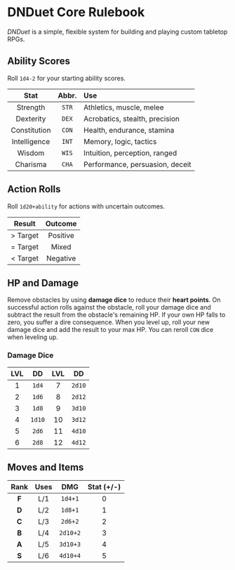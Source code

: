 # DNDuet Core Rulebook
_DNDuet_ is a simple, flexible system for building and playing custom tabletop RPGs.

## Ability Scores
Roll `1d4-2` for your starting ability scores.

| Stat | Abbr. | Use |
|:---:|:---:|:--- |
| Strength | `STR` | Athletics, muscle, melee |
| Dexterity | `DEX` | Acrobatics, stealth, precision |
| Constitution | `CON` | Health, endurance, stamina |
| Intelligence | `INT` | Memory, logic, tactics |
| Wisdom | `WIS` | Intuition, perception, ranged |
| Charisma | `CHA` | Performance, persuasion, deceit |

## Action Rolls
Roll `1d20+ability` for actions with uncertain outcomes.

| Result | Outcome |
|:---:|:---:|
| > Target | Positive |
| = Target | Mixed |
| < Target | Negative |

## HP and Damage
Remove obstacles by using **damage dice** to reduce their **heart points**. On successful action rolls against the obstacle, roll your damage dice and subtract the result from the obstacle's remaining HP. If your own HP falls to zero, you suffer a dire consequence. When you level up, roll your new damage dice and add the result to your max HP. You can reroll `CON` dice when leveling up.

### Damage Dice
| LVL | DD | LVL | DD |
|:---:|:---:|:---:|:---:|
| 1 | `1d4` | 7 | `2d10` |
| 2 | `1d6` | 8 | `2d12` |
| 3 | `1d8` | 9 | `3d10` |
| 4 | `1d10` | 10 | `3d12` |
| 5 | `2d6` | 11 | `4d10` |
| 6 | `2d8` | 12 | `4d12` |

## Moves and Items

| Rank | Uses | DMG | Stat (+/-) |
|:---:|:---:|:---:|:---:|
| **F** | L/1 | `1d4+1` | 0 |
| **D** | L/2 | `1d8+1` | 1 |
| **C** | L/3 | `2d6+2` | 2 |
| **B** | L/4 | `2d10+2` | 3 |
| **A** | L/5 | `3d10+3` | 4 |
| **S** | L/6 | `4d10+4` | 5 |

